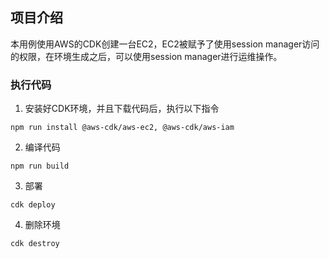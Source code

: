 ## 项目介绍

本用例使用AWS的CDK创建一台EC2，EC2被赋予了使用session manager访问的权限，在环境生成之后，可以使用session manager进行运维操作。

### 执行代码

1. 安装好CDK环境，并且下载代码后，执行以下指令

```
npm run install @aws-cdk/aws-ec2, @aws-cdk/aws-iam
```

2. 编译代码

```
npm run build
```

3. 部署

```
cdk deploy
```

4. 删除环境

```
cdk destroy
```
